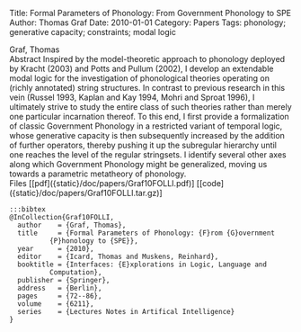 Title: Formal Parameters of Phonology: From Government Phonology to SPE
Author: Thomas Graf
Date: 2010-01-01
Category: Papers
Tags: phonology; generative capacity; constraints; modal logic

<div markdown class="authors">
Graf, Thomas
</div>

<div markdown class="abstract">
<span id="abstract-title">Abstract</span>
Inspired by the model-theoretic approach to phonology deployed by Kracht (2003) and Potts and Pullum (2002), I develop an extendable modal logic for the investigation of phonological theories operating on (richly annotated) string structures.
In contrast to previous research in this vein (Russel 1993, Kaplan and Kay 1994, Mohri and Sproat 1996), I ultimately strive to study the entire class of such theories rather than merely one particular incarnation thereof.
To this end, I first provide a formalization of classic Government Phonology in a restricted variant of temporal logic, whose generative capacity is then subsequently increased by the addition of further operators, thereby pushing it up the subregular hierarchy until one reaches the level of the regular stringsets.
I identify several other axes along which Government Phonology might be generalized, moving us towards a parametric metatheory of phonology.
</div>

<div markdown class="files">
<span id="files-title">Files</span>
[[pdf]({static}/doc/papers/Graf10FOLLI.pdf)]
[[code]({static}/doc/papers/Graf10FOLLI.tar.gz)]
</div>

~~~
:::bibtex
@InCollection{Graf10FOLLI,
  author	= {Graf, Thomas},
  title		= {Formal Parameters of Phonology: {F}rom {G}overnment
		  {P}honology to {SPE}},
  year		= {2010},
  editor	= {Icard, Thomas and Muskens, Reinhard},
  booktitle	= {Interfaces: {E}xplorations in Logic, Language and
		  Computation},
  publisher	= {Springer},
  address	= {Berlin},
  pages		= {72--86},
  volume	= {6211},
  series	= {Lectures Notes in Artifical Intelligence}
}
~~~
